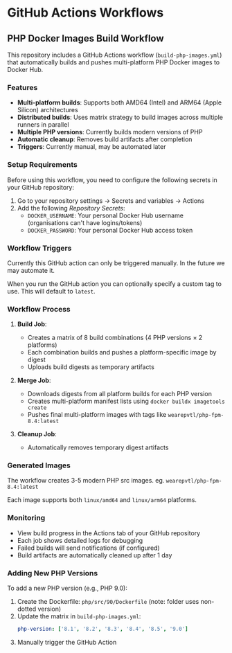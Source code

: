 # GitHub Actions Workflows

## PHP Docker Images Build Workflow

This repository includes a GitHub Actions workflow (`build-php-images.yml`) that automatically builds and pushes multi-platform PHP Docker images to Docker Hub.

### Features

- **Multi-platform builds**: Supports both AMD64 (Intel) and ARM64 (Apple Silicon) architectures
- **Distributed builds**: Uses matrix strategy to build images across multiple runners in parallel
- **Multiple PHP versions**: Currently builds modern versions of PHP
- **Automatic cleanup**: Removes build artifacts after completion
- **Triggers**: Currently manual, may be automated later

### Setup Requirements

Before using this workflow, you need to configure the following secrets in your GitHub repository:

1. Go to your repository settings → Secrets and variables → Actions
2. Add the following *Repository Secrets*:
   - `DOCKER_USERNAME`: Your personal Docker Hub username (organisations can't have logins/tokens)
   - `DOCKER_PASSWORD`: Your personal Docker Hub access token

### Workflow Triggers

Currently this GitHub action can only be triggered manually. In the future we may automate it.

When you run the GitHub action you can optionally specify a custom tag to use. This will default to `latest`.

### Workflow Process

1. **Build Job**:
   - Creates a matrix of 8 build combinations (4 PHP versions × 2 platforms)
   - Each combination builds and pushes a platform-specific image by digest
   - Uploads build digests as temporary artifacts

2. **Merge Job**:
   - Downloads digests from all platform builds for each PHP version
   - Creates multi-platform manifest lists using `docker buildx imagetools create`
   - Pushes final multi-platform images with tags like `wearepvtl/php-fpm-8.4:latest`

3. **Cleanup Job**:
   - Automatically removes temporary digest artifacts

### Generated Images

The workflow creates 3-5 modern PHP src images. eg. `wearepvtl/php-fpm-8.4:latest`

Each image supports both `linux/amd64` and `linux/arm64` platforms.

### Monitoring

- View build progress in the Actions tab of your GitHub repository
- Each job shows detailed logs for debugging
- Failed builds will send notifications (if configured)
- Build artifacts are automatically cleaned up after 1 day

### Adding New PHP Versions

To add a new PHP version (e.g., PHP 9.0):

1. Create the Dockerfile: `php/src/90/Dockerfile` (note: folder uses non-dotted version)
2. Update the matrix in `build-php-images.yml`:
   ```yaml
   php-version: ['8.1', '8.2', '8.3', '8.4', '8.5', '9.0']
   ```
3. Manually trigger the GitHub Action

